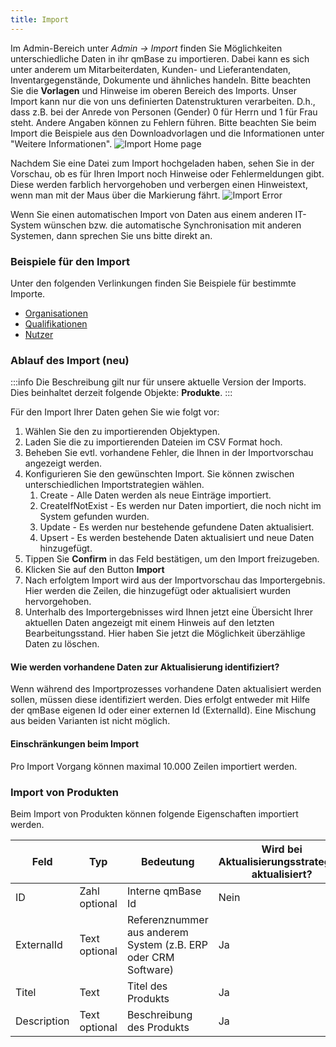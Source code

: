 ```yaml
---
title: Import
---
```


Im Admin-Bereich unter _Admin -> Import_ finden Sie Möglichkeiten unterschiedliche Daten in ihr qmBase zu importieren.
Dabei kann es sich unter anderem um Mitarbeiterdaten, Kunden- und Lieferantendaten, Inventargegenstände, Dokumente und ähnliches handeln.
Bitte beachten Sie die **Vorlagen** und Hinweise im oberen Bereich des Imports. Unser Import kann nur die von uns definierten Datenstrukturen verarbeiten.
D.h., dass z.B. bei der Anrede von Personen (Gender) 0 für Herrn und 1 für Frau steht. Andere Angaben können zu Fehlern führen.
Bitte beachten Sie beim Import die Beispiele aus den Downloadvorlagen und die Informationen unter "Weitere Informationen".
![Import Home page](https://caqadmin.blob.core.windows.net/public-screenshots/manual-screenshots/Screenshot%202022-02-03%20200124_importHome.png)

Nachdem Sie eine Datei zum Import hochgeladen haben, sehen Sie in der Vorschau, ob es für Ihren Import noch Hinweise oder Fehlermeldungen gibt.
Diese werden farblich hervorgehoben und verbergen einen Hinweistext, wenn man mit der Maus über die Markierung fährt.
![Import Error](https://caqadmin.blob.core.windows.net/public-screenshots/manual-screenshots/Screenshot%202022-02-03%20200200_importDetails.png)

Wenn Sie einen automatischen Import von Daten aus einem anderen IT-System wünschen bzw. die automatische Synchronisation mit anderen Systemen, dann sprechen Sie uns bitte direkt an.

### Beispiele für den Import

Unter den folgenden Verlinkungen finden Sie Beispiele für bestimmte Importe.

- [Organisationen](import-organisations)
- [Qualifikationen](import-qualifications)
- [Nutzer](import-user)

### Ablauf des Import (neu)

:::info Die Beschreibung gilt nur für unsere aktuelle Version der Imports. Dies beinhaltet derzeit folgende Objekte: **Produkte**.
:::

Für den Import Ihrer Daten gehen Sie wie folgt vor:

1. Wählen Sie den zu importierenden Objektypen.
2. Laden Sie die zu importierenden Dateien im CSV Format hoch.
3. Beheben Sie evtl. vorhandene Fehler, die Ihnen in der Importvorschau angezeigt werden.
4. Konfigurieren Sie den gewünschten Import. Sie können zwischen unterschiedlichen Importstrategien wählen.
   1. Create - Alle Daten werden als neue Einträge importiert.
   2. CreateIfNotExist - Es werden nur Daten importiert, die noch nicht im System gefunden wurden.
   3. Update - Es werden nur bestehende gefundene Daten aktualisiert.
   4. Upsert - Es werden bestehende Daten aktualisiert und neue Daten hinzugefügt.
5. Tippen Sie **Confirm** in das Feld bestätigen, um den Import freizugeben.
6. Klicken Sie auf den Button **Import**
7. Nach erfolgtem Import wird aus der Importvorschau das Importergebnis. Hier werden die Zeilen, die hinzugefügt oder aktualisiert wurden hervorgehoben.
8. Unterhalb des Importergebnisses wird Ihnen jetzt eine Übersicht Ihrer aktuellen Daten angezeigt mit einem Hinweis auf den letzten Bearbeitungsstand.
   Hier haben Sie jetzt die Möglichkeit überzählige Daten zu löschen.

#### Wie werden vorhandene Daten zur Aktualisierung identifiziert?

Wenn während des Importprozesses vorhandene Daten aktualisiert werden sollen, müssen diese identifiziert werden.
Dies erfolgt entweder mit Hilfe der qmBase eigenen Id oder einer externen Id (ExternalId). Eine Mischung aus beiden Varianten ist nicht möglich.

#### Einschränkungen beim Import

Pro Import Vorgang können maximal 10.000 Zeilen importiert werden.

### Import von Produkten

Beim Import von Produkten können folgende Eigenschaften importiert werden.

| Feld        | Typ           | Bedeutung                                                      | Wird bei Aktualisierungsstrategien aktualisiert? |
| ----------- | ------------- | -------------------------------------------------------------- | ------------------------------------------------ |
| ID          | Zahl optional | Interne qmBase Id                                              | Nein                                             |
| ExternalId  | Text optional | Referenznummer aus anderem System (z.B. ERP oder CRM Software) | Ja                                               |
| Titel       | Text          | Titel des Produkts                                             | Ja                                               |
| Description | Text optional | Beschreibung des Produkts                                      | Ja                                               |
